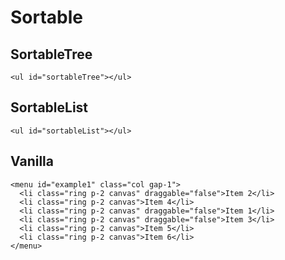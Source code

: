 # Sortable

## SortableTree

```html:example
<ul id="sortableTree"></ul>
```

## SortableList

```html:example
<ul id="sortableList"></ul>
```

## Vanilla

```html:example
<menu id="example1" class="col gap-1">
  <li class="ring p-2 canvas" draggable="false">Item 2</li>
  <li class="ring p-2 canvas">Item 4</li>
  <li class="ring p-2 canvas" draggable="false">Item 1</li>
  <li class="ring p-2 canvas" draggable="false">Item 3</li>
  <li class="ring p-2 canvas">Item 5</li>
  <li class="ring p-2 canvas">Item 6</li>
</menu>
```
